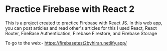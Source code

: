 # Practice Firebase with React 2

This is a project created to practice Firebase with React JS. In this web app, you can post articles and read other's articles for this I used React, React Router, FireBase Authentication, Firebase Firestore, and Firebase Storage
 
To go to the web:- https://firebasetest2byhiran.netlify.app/
